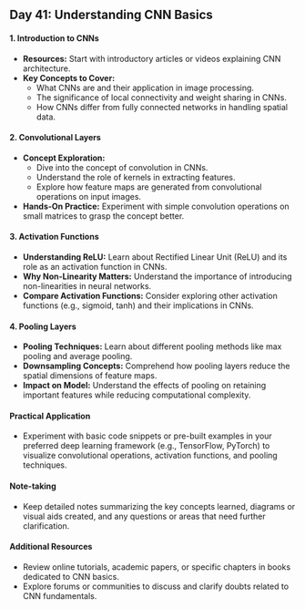 
## Day 41: Understanding CNN Basics

#### 1. Introduction to CNNs

- **Resources:** Start with introductory articles or videos explaining CNN architecture.
- **Key Concepts to Cover:**
  - What CNNs are and their application in image processing.
  - The significance of local connectivity and weight sharing in CNNs.
  - How CNNs differ from fully connected networks in handling spatial data.

#### 2. Convolutional Layers

- **Concept Exploration:**
  - Dive into the concept of convolution in CNNs.
  - Understand the role of kernels in extracting features.
  - Explore how feature maps are generated from convolutional operations on input images.
- **Hands-On Practice:** Experiment with simple convolution operations on small matrices to grasp the concept better.

#### 3. Activation Functions

- **Understanding ReLU:** Learn about Rectified Linear Unit (ReLU) and its role as an activation function in CNNs.
- **Why Non-Linearity Matters:** Understand the importance of introducing non-linearities in neural networks.
- **Compare Activation Functions:** Consider exploring other activation functions (e.g., sigmoid, tanh) and their implications in CNNs.

#### 4. Pooling Layers

- **Pooling Techniques:** Learn about different pooling methods like max pooling and average pooling.
- **Downsampling Concepts:** Comprehend how pooling layers reduce the spatial dimensions of feature maps.
- **Impact on Model:** Understand the effects of pooling on retaining important features while reducing computational complexity.

#### Practical Application

- Experiment with basic code snippets or pre-built examples in your preferred deep learning framework (e.g., TensorFlow, PyTorch) to visualize convolutional operations, activation functions, and pooling techniques.

#### Note-taking

- Keep detailed notes summarizing the key concepts learned, diagrams or visual aids created, and any questions or areas that need further clarification.

#### Additional Resources

- Review online tutorials, academic papers, or specific chapters in books dedicated to CNN basics.
- Explore forums or communities to discuss and clarify doubts related to CNN fundamentals.
